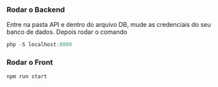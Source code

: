 ### Rodar o Backend 

Entre na pasta API e dentro do arquivo DB, mude as credenciais do seu banco de dados.
Depois rodar o comando 
~~~javascript
php -S localhost:8000
~~~

### Rodar o Front 

~~~javascript
npm run start 
~~~
